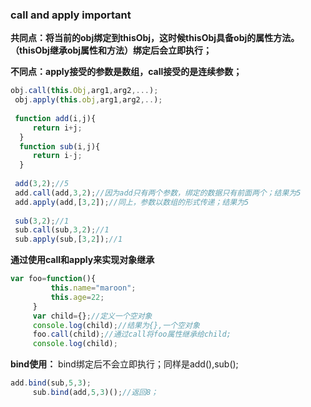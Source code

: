 ### call and apply important
   **共同点：将当前的obj绑定到thisObj，这时候thisObj具备obj的属性方法。（thisObj继承obj属性和方法）绑定后会立即执行；**
    
   **不同点：apply接受的参数是数组，call接受的是连续参数；**
   ```js
obj.call(this.Obj,arg1,arg2,...);
    obj.apply(this.obj,arg1,arg2,..);
    
    function add(i,j){
        return i+j;
     }
     function sub(i,j){
        return i-j;
     }
    
    add(3,2);//5
    add.call(add,3,2);//因为add只有两个参数，绑定的数据只有前面两个；结果为5
    add.apply(add,[3,2]);//同上，参数以数组的形式传递；结果为5
    
    sub(3,2);//1
    sub.call(sub,3,2);//1
    sub.apply(sub,[3,2]);//1
```
    
    
    
    
   **通过使用call和apply来实现对象继承**
   ```js
var foo=function(){
            this.name="maroon";
            this.age=22;
        }
        var child={};//定义一个空对象
        console.log(child);//结果为{},一个空对象
        foo.call(child);//通过call将foo属性继承给child;
        console.log(child);
```
   
   **bind使用：**
        bind绑定后不会立即执行；同样是add(),sub();
   ```js
 add.bind(sub,5,3);
        sub.bind(add,5,3)();//返回8；  
```